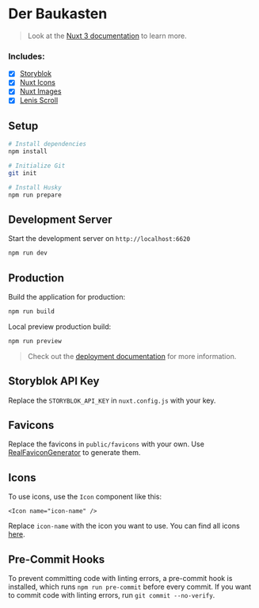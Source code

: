 # Der Baukasten

> Look at the [Nuxt 3 documentation](https://nuxt.com/docs/getting-started/introduction) to learn more.

### Includes:

- [x] [Storyblok](https://www.storyblok.com/)
- [x] [Nuxt Icons](https://nuxt.com/modules/icon)
- [x] [Nuxt Images](https://nuxt.com/modules/image)
- [x] [Lenis Scroll](https://github.com/darkroomengineering/lenis)

## Setup

```bash
# Install dependencies
npm install

# Initialize Git
git init

# Install Husky
npm run prepare
```

## Development Server

Start the development server on `http://localhost:6620`

```bash
npm run dev
```

## Production

Build the application for production:

```bash
npm run build
```

Local preview production build:

```bash
npm run preview
```

> Check out the [deployment documentation](https://nuxt.com/docs/getting-started/deployment) for more information.

## Storyblok API Key

Replace the `STORYBLOK_API_KEY` in `nuxt.config.js` with your key.

## Favicons

Replace the favicons in `public/favicons` with your own. Use [RealFaviconGenerator](https://realfavicongenerator.net/)
to generate them.

## Icons

To use icons, use the `Icon` component like this:

```vue
<Icon name="icon-name" />
```

Replace `icon-name` with the icon you want to use. You can find all icons [here](https://icones.js.org/).

## Pre-Commit Hooks

To prevent committing code with linting errors, a pre-commit hook is installed, which runs `npm run pre-commit` before
every commit. If you want to commit code with linting errors, run `git commit --no-verify`.
